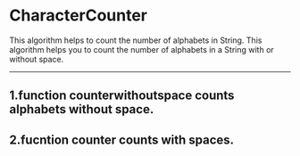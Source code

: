 # CharacterCounter

This algorithm helps to count the number of alphabets in String.
This algorithm helps you to count the number of alphabets in a String with or without space.

---------------------------------------------------------------
1.function counterwithoutspace counts alphabets without space. 
--------------------------------------------------------------
2.fucntion counter counts with spaces.
-------------------------------------------------------------
